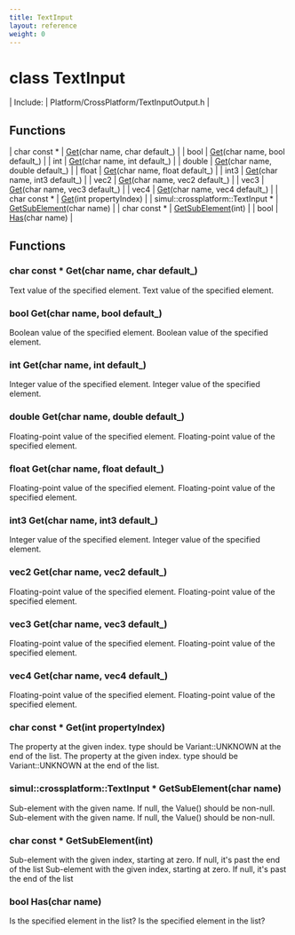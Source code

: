 ```yaml
---
title: TextInput
layout: reference
weight: 0
---
```

class TextInput
===

| Include: | Platform/CrossPlatform/TextInputOutput.h |



Functions
---

| char  const * | [Get](#Get)(char name, char default_) |
| bool | [Get](#Get)(char name, bool default_) |
| int | [Get](#Get)(char name, int default_) |
| double | [Get](#Get)(char name, double default_) |
| float | [Get](#Get)(char name, float default_) |
| int3 | [Get](#Get)(char name, int3 default_) |
| vec2 | [Get](#Get)(char name, vec2 default_) |
| vec3 | [Get](#Get)(char name, vec3 default_) |
| vec4 | [Get](#Get)(char name, vec4 default_) |
| char  const * | [Get](#Get)(int propertyIndex) |
| simul::crossplatform::TextInput * | [GetSubElement](#GetSubElement)(char name) |
| char  const * | [GetSubElement](#GetSubElement)(int) |
| bool | [Has](#Has)(char name) |


Functions
---

### <a name="Get"/>char  const * Get(char name, char default_)
Text value of the specified element.
Text value of the specified element.

### <a name="Get"/>bool Get(char name, bool default_)
Boolean value of the specified element.
Boolean value of the specified element.

### <a name="Get"/>int Get(char name, int default_)
Integer value of the specified element.
Integer value of the specified element.

### <a name="Get"/>double Get(char name, double default_)
Floating-point value of the specified element.
Floating-point value of the specified element.

### <a name="Get"/>float Get(char name, float default_)
Floating-point value of the specified element.
Floating-point value of the specified element.

### <a name="Get"/>int3 Get(char name, int3 default_)
Integer value of the specified element.
Integer value of the specified element.

### <a name="Get"/>vec2 Get(char name, vec2 default_)
Floating-point value of the specified element.
Floating-point value of the specified element.

### <a name="Get"/>vec3 Get(char name, vec3 default_)
Floating-point value of the specified element.
Floating-point value of the specified element.

### <a name="Get"/>vec4 Get(char name, vec4 default_)
Floating-point value of the specified element.
Floating-point value of the specified element.

### <a name="Get"/>char  const * Get(int propertyIndex)
The property at the given index. type should be Variant::UNKNOWN at the end of the list.
The property at the given index. type should be Variant::UNKNOWN at the end of the list.

### <a name="GetSubElement"/>simul::crossplatform::TextInput * GetSubElement(char name)
Sub-element with the given name. If null, the Value() should be non-null.
Sub-element with the given name. If null, the Value() should be non-null.

### <a name="GetSubElement"/>char  const * GetSubElement(int)
Sub-element with the given index, starting at zero. If null, it's past the end of the list
Sub-element with the given index, starting at zero. If null, it's past the end of the list

### <a name="Has"/>bool Has(char name)
Is the specified element in the list?
Is the specified element in the list?
